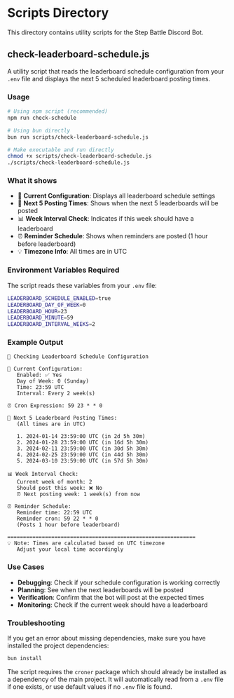 # Scripts Directory

This directory contains utility scripts for the Step Battle Discord Bot.

## check-leaderboard-schedule.js

A utility script that reads the leaderboard schedule configuration from your `.env` file and displays the next 5 scheduled leaderboard posting times.

### Usage

```bash
# Using npm script (recommended)
npm run check-schedule

# Using bun directly
bun run scripts/check-leaderboard-schedule.js

# Make executable and run directly
chmod +x scripts/check-leaderboard-schedule.js
./scripts/check-leaderboard-schedule.js
```

### What it shows

- 🔧 **Current Configuration**: Displays all leaderboard schedule settings
- 📅 **Next 5 Posting Times**: Shows when the next 5 leaderboards will be posted
- 📊 **Week Interval Check**: Indicates if this week should have a leaderboard
- ⏰ **Reminder Schedule**: Shows when reminders are posted (1 hour before leaderboard)
- 💡 **Timezone Info**: All times are in UTC

### Environment Variables Required

The script reads these variables from your `.env` file:

```bash
LEADERBOARD_SCHEDULE_ENABLED=true
LEADERBOARD_DAY_OF_WEEK=0
LEADERBOARD_HOUR=23
LEADERBOARD_MINUTE=59
LEADERBOARD_INTERVAL_WEEKS=2
```

### Example Output

```
📅 Checking Leaderboard Schedule Configuration

🔧 Current Configuration:
   Enabled: ✅ Yes
   Day of Week: 0 (Sunday)
   Time: 23:59 UTC
   Interval: Every 2 week(s)

⏰ Cron Expression: 59 23 * * 0

📅 Next 5 Leaderboard Posting Times:
   (All times are in UTC)

   1. 2024-01-14 23:59:00 UTC (in 2d 5h 30m)
   2. 2024-01-28 23:59:00 UTC (in 16d 5h 30m)
   3. 2024-02-11 23:59:00 UTC (in 30d 5h 30m)
   4. 2024-02-25 23:59:00 UTC (in 44d 5h 30m)
   5. 2024-03-10 23:59:00 UTC (in 57d 5h 30m)

📊 Week Interval Check:
   Current week of month: 2
   Should post this week: ❌ No
   ⏰ Next posting week: 1 week(s) from now

⏰ Reminder Schedule:
   Reminder time: 22:59 UTC
   Reminder cron: 59 22 * * 0
   (Posts 1 hour before leaderboard)

============================================================
💡 Note: Times are calculated based on UTC timezone
   Adjust your local time accordingly
```

### Use Cases

- **Debugging**: Check if your schedule configuration is working correctly
- **Planning**: See when the next leaderboards will be posted
- **Verification**: Confirm that the bot will post at the expected times
- **Monitoring**: Check if the current week should have a leaderboard

### Troubleshooting

If you get an error about missing dependencies, make sure you have installed the project dependencies:

```bash
bun install
```

The script requires the `croner` package which should already be installed as a dependency of the main project. It will automatically read from a `.env` file if one exists, or use default values if no `.env` file is found.
